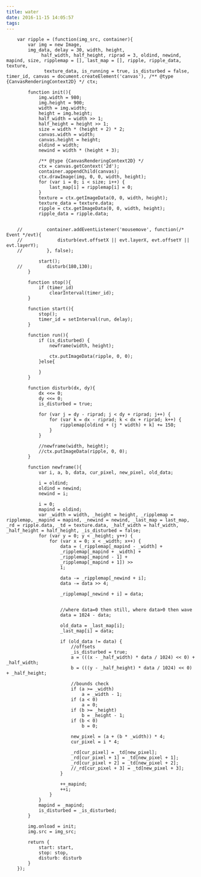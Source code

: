 ```yaml
---
title: water
date: 2016-11-15 14:05:57
tags:
---
```



		var ripple = (function(img_src, container){
		    var img = new Image,
		    img_data, delay = 30, width, height, 
		         half_width, half_height, riprad = 3, oldind, newind, mapind, size, ripplemap = [], last_map = [], ripple, ripple_data, texture,
		          texture_data, is_running = true, is_disturbed = false, timer_id, canvas = document.createElement('canvas'), /** @type {CanvasRenderingContext2D} */ ctx;
		     
		    function init(){
		        img.width = 980;
		        img.height = 900;
		        width = img.width;
		        height = img.height;
		        half_width = width >> 1;
		        half_height = height >> 1;
		        size = width * (height + 2) * 2;
		        canvas.width = width;
		        canvas.height = height;
		        oldind = width;
		        newind = width * (height + 3);
		         
		        /** @type {CanvasRenderingContext2D} */
		        ctx = canvas.getContext('2d');
		        container.appendChild(canvas);
		        ctx.drawImage(img, 0, 0, width, height);
		        for (var i = 0; i < size; i++) {
		            last_map[i] = ripplemap[i] = 0;
		        }
		        texture = ctx.getImageData(0, 0, width, height);
		        texture_data = texture.data;
		        ripple = ctx.getImageData(0, 0, width, height);
		        ripple_data = ripple.data;
		         
		         
		//         container.addEventListener('mousemove', function(/* Event */evt){
		//             disturb(evt.offsetX || evt.layerX, evt.offsetY || evt.layerY);
		//         }, false);

		        start();
		//         disturb(180,130);
		    }
		     
		    function stop(){
		        if (timer_id) 
		            clearInterval(timer_id);
		    }
		     
		    function start(){
		        stop();
		        timer_id = setInterval(run, delay);
		    }
		     
		    function run(){
		        if (is_disturbed) {
		            newframe(width, height);
		            
		            ctx.putImageData(ripple, 0, 0);
		        }else{
		             
		        }
		    }
		     
		    function disturb(dx, dy){
		        dx <<= 0;
		        dy <<= 0;
		        is_disturbed = true;
		         
		        for (var j = dy - riprad; j < dy + riprad; j++) {
		            for (var k = dx - riprad; k < dx + riprad; k++) {
		                ripplemap[oldind + (j * width) + k] += 150;
		            }
		        }
		         
		        //newframe(width, height);
		        //ctx.putImageData(ripple, 0, 0);
		    }
		     
		    function newframe(){
		        var i, a, b, data, cur_pixel, new_pixel, old_data;
		         
		        i = oldind;
		        oldind = newind;
		        newind = i;
		         
		        i = 0;
		        mapind = oldind;
		        var _width = width, _height = height, _ripplemap = ripplemap, _mapind = mapind, _newind = newind, _last_map = last_map, _rd = ripple.data, _td = texture.data, _half_width = half_width, _half_height = half_height, _is_disturbed = false;
		        for (var y = 0; y < _height; y++) {
		            for (var x = 0; x < _width; x++) {
		                data = (_ripplemap[_mapind - _width] +
		                _ripplemap[_mapind + _width] +
		                _ripplemap[_mapind - 1] +
		                _ripplemap[_mapind + 1]) >>
		                1;
		                 
		                data -= _ripplemap[_newind + i];
		                data -= data >> 4;
		                 
		                _ripplemap[_newind + i] = data;


		                //where data=0 then still, where data>0 then wave
		                data = 1024 - data;
		                 
		                old_data = _last_map[i];
		                _last_map[i] = data;
		                 
		                if (old_data != data) {
		                    //offsets
		                    _is_disturbed = true;
		                    a = (((x - _half_width) * data / 1024) << 0) + _half_width;
		                    b = (((y - _half_height) * data / 1024) << 0) + _half_height;
		                     
		                    //bounds check
		                    if (a >= _width) 
		                        a = _width - 1;
		                    if (a < 0) 
		                        a = 0;
		                    if (b >= _height) 
		                        b = _height - 1;
		                    if (b < 0) 
		                        b = 0;
		                     
		                    new_pixel = (a + (b * _width)) * 4;
		                    cur_pixel = i * 4;
		                     
		                    _rd[cur_pixel] = _td[new_pixel];
		                    _rd[cur_pixel + 1] = _td[new_pixel + 1];
		                    _rd[cur_pixel + 2] = _td[new_pixel + 2];
		                    //_rd[cur_pixel + 3] = _td[new_pixel + 3];
		                }
		                 
		                ++_mapind;
		                ++i;
		            }
		        }
		        mapind = _mapind;
		        is_disturbed = _is_disturbed;
		    }
		     
		    img.onload = init;
		    img.src = img_src;
		     
		    return {
		        start: start,
		        stop: stop,
		        disturb: disturb
		    }
		});	